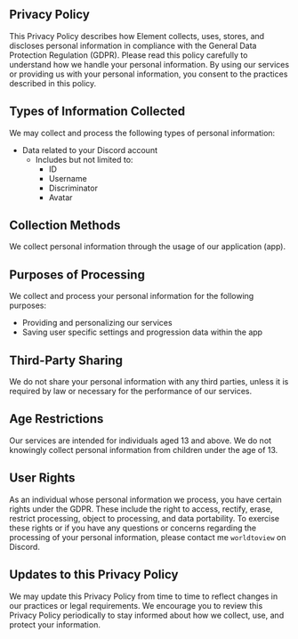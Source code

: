 ## Privacy Policy

This Privacy Policy describes how Element collects, uses, stores, and discloses personal information in compliance with the General Data Protection Regulation (GDPR). Please read this policy carefully to understand how we handle your personal information. By using our services or providing us with your personal information, you consent to the practices described in this policy.

## Types of Information Collected

We may collect and process the following types of personal information:

- Data related to your Discord account
  - Includes but not limited to:
    - ID
    - Username
    - Discriminator
    - Avatar

## Collection Methods

We collect personal information through the usage of our application (app).

## Purposes of Processing

We collect and process your personal information for the following purposes:

- Providing and personalizing our services
- Saving user specific settings and progression data within the app

## Third-Party Sharing

We do not share your personal information with any third parties, unless it is required by law or necessary for the performance of our services.

## Age Restrictions

Our services are intended for individuals aged 13 and above. We do not knowingly collect personal information from children under the age of 13.

## User Rights

As an individual whose personal information we process, you have certain rights under the GDPR. These include the right to access, rectify, erase, restrict processing, object to processing, and data portability. To exercise these rights or if you have any questions or concerns regarding the processing of your personal information, please contact me `worldtoview` on Discord.

## Updates to this Privacy Policy

We may update this Privacy Policy from time to time to reflect changes in our practices or legal requirements. We encourage you to review this Privacy Policy periodically to stay informed about how we collect, use, and protect your information.
